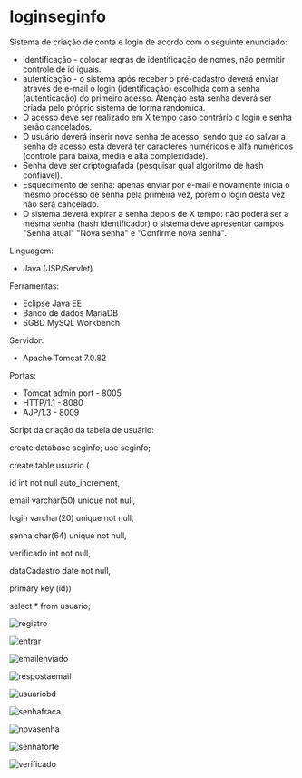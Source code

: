 # loginseginfo
Sistema de criação de conta e login de acordo com o seguinte enunciado:
- identificação - colocar regras de identificação de nomes, não permitir controle de id iguais.
- autenticação - o sistema após receber o pré-cadastro deverá enviar através de e-mail o login (identificação) escolhida com a senha (autenticação) do primeiro acesso. Atenção esta senha deverá ser criada pelo próprio sistema de forma randomica.
- O acesso deve ser realizado em X tempo caso contrário o login e senha serão cancelados.
- O usuário deverá inserir nova senha de acesso, sendo que ao salvar a senha de acesso esta deverá ter caracteres numéricos e alfa numéricos (controle para baixa, média e alta complexidade).
- Senha deve ser criptografada (pesquisar qual algoritmo de hash confiável).
- Esquecimento de senha: apenas enviar por e-mail e novamente inicia o mesmo processo de senha pela primeira vez, porém o login desta vez não será cancelado.
- O sistema deverá expirar a senha depois de X tempo: não poderá ser a mesma senha (hash identificador) o sistema deve apresentar campos "Senha atual" "Nova senha" e "Confirme nova senha".

Linguagem:
- Java (JSP/Servlet)

Ferramentas: 
- Eclipse Java EE
- Banco de dados MariaDB
- SGBD MySQL Workbench

Servidor:
- Apache Tomcat 7.0.82

Portas:
- Tomcat admin port - 8005
- HTTP/1.1 - 8080
- AJP/1.3 - 8009

Script da criação da tabela de usuário:

  create database seginfo;
  use seginfo;
  
  create table usuario (
  
  id int not null auto_increment,
  
  email varchar(50) unique not null,
  
  login varchar(20) unique not null,
  
  senha char(64) unique not null,
  
  verificado int not null,
  
  dataCadastro date not null,
  
  primary key (id))
  
  select * from usuario;

![registro](https://user-images.githubusercontent.com/18239321/33363112-26002db4-d4c6-11e7-990f-7db66bb3cd3a.PNG)

![entrar](https://user-images.githubusercontent.com/18239321/33363136-3cff43a6-d4c6-11e7-9435-e45fa78250f9.PNG)

![emailenviado](https://user-images.githubusercontent.com/18239321/33363143-42c04c22-d4c6-11e7-8fb0-280b794148aa.PNG)

![respostaemail](https://user-images.githubusercontent.com/18239321/33363156-4e0b573e-d4c6-11e7-82e2-734c16365222.PNG)

![usuariobd](https://user-images.githubusercontent.com/18239321/33363151-4a1d0d16-d4c6-11e7-9dd2-6edecaf7d34a.PNG)

![senhafraca](https://user-images.githubusercontent.com/18239321/33363180-586bd2e4-d4c6-11e7-8820-ce6e9200c089.PNG)

![novasenha](https://user-images.githubusercontent.com/18239321/33363175-541f5fe4-d4c6-11e7-82a6-1450f171b788.PNG)

![senhaforte](https://user-images.githubusercontent.com/18239321/33363184-5cb8852c-d4c6-11e7-8ea0-5fe34de54cfe.PNG)

![verificado](https://user-images.githubusercontent.com/18239321/33363549-f4eb0b48-d4c7-11e7-9392-f037801d63f1.PNG)

